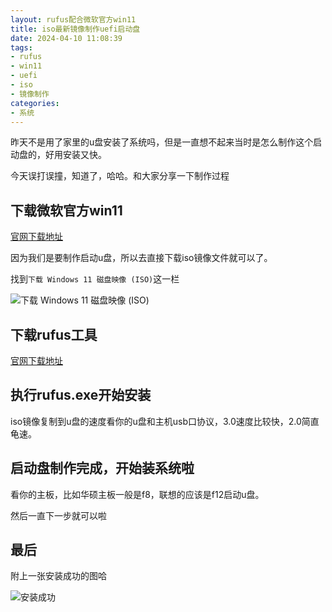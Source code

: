 ```yaml
---
layout: rufus配合微软官方win11
title: iso最新镜像制作uefi启动盘
date: 2024-04-10 11:08:39
tags:
- rufus
- win11
- uefi
- iso
- 镜像制作
categories:
- 系统
---
```


昨天不是用了家里的u盘安装了系统吗，但是一直想不起来当时是怎么制作这个启动盘的，好用安装又快。

今天误打误撞，知道了，哈哈。和大家分享一下制作过程

<!--more-->

下载微软官方win11
---

[官网下载地址](https://www.microsoft.com/zh-cn/software-download/windows11)

因为我们是要制作启动u盘，所以去直接下载iso镜像文件就可以了。

找到`下载 Windows 11 磁盘映像 (ISO)`这一栏

![下载 Windows 11 磁盘映像 (ISO)](https://blog.perche.cc/202404101126360.png-blogmask)

下载rufus工具
---

[官网下载地址](https://rufus.ie/)

执行rufus.exe开始安装
---

iso镜像复制到u盘的速度看你的u盘和主机usb口协议，3.0速度比较快，2.0简直龟速。

启动盘制作完成，开始装系统啦
---

看你的主板，比如华硕主板一般是f8，联想的应该是f12启动u盘。

然后一直下一步就可以啦

最后
---

附上一张安装成功的图哈

![安装成功](https://blog.perche.cc/202404101134753.png-blogmask)
